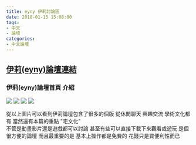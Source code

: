 ```yaml
---
title: eyny 伊莉討論區
date: 2018-01-15 15:08:00
tags:
- 中文
- 論壇
categories:
- 中文論壇
---
```

## [伊莉(eyny)論壇連結](http://www.eyny.com/index.php)

### 伊莉(eyny)論壇首頁 介紹  

![](https://i.imgur.com/YM4t0af.png)
![](https://i.imgur.com/Dto1B9x.png)
![](https://i.imgur.com/hRSfK3W.png)
![](https://i.imgur.com/rkZBV5F.png)

從以上圖片可以看到伊莉論壇包含了很多的個版  從休閒聊天 興趣交流 學術文化都有  當然還有本篇的重點 "宅文化"  
不管是動畫影片還是遊戲都可以討論 甚至有些可以直接下載下來觀看或遊玩
是個很方便的論壇  而且最重要的是 基本上操作都是免費的  花錢只是買便利性而已
